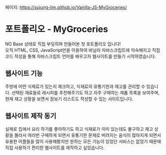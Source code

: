 페이지: https://sujung-lim.github.io/Vanilla-JS-MyGroceries/


# 포트폴리오 - MyGroceries
NO Base 상태로 직접 부딪히며 만들어본 첫 포트폴리오 입니다!<br>
오직 HTML, CSS, JavaScript만을 이용하여 바닐라 자바스크립트에 익숙해지고 직접 코드 작성을 통해 자바스크립트 언어를 배우고자 웹사이트를 만들기 시작하였습니다.


## 웹사이트 기능
주방에 어떤 식재료가 있는지 체크하고, 식재료의 유통기한과 재고를 관리할 수 있습니다.
선택된 재료들로 레시피를 추천해주기도 하고 자주 구매하는 제품 목록을 보여주며, 
현재 재고 상황을 보면서 장보기 리스트도 작성할 수 있는 사이트입니다.

## 웹사이트 제작 동기
실제로 집에서 요리 하기를 좋아하기도 하고 식재료가 이미 있는데도 불구하고 재고 상황을 몰라서 
여러번 구매하게 되면서 유통기한 문제로 버려지는 음식이 많아지게 되면서 유용한 어플들을 많이 사용해봤지만
원하는 모든 기능이 있었던 서비스는 없었기 때문에 직접 사용하기 편리한 웹사이트를 제작하고 싶었습니다.
